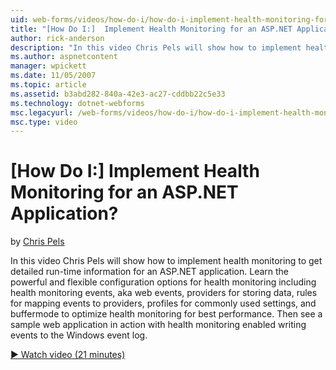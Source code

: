 ```yaml
---
uid: web-forms/videos/how-do-i/how-do-i-implement-health-monitoring-for-an-aspnet-application
title: "[How Do I:]  Implement Health Monitoring for an ASP.NET Application? | Microsoft Docs"
author: rick-anderson
description: "In this video Chris Pels will show how to implement health monitoring to get detailed run-time information for an ASP.NET application. Learn the powerful and..."
ms.author: aspnetcontent
manager: wpickett
ms.date: 11/05/2007
ms.topic: article
ms.assetid: b3abd282-840a-42e3-ac27-cddbb22c5e33
ms.technology: dotnet-webforms
msc.legacyurl: /web-forms/videos/how-do-i/how-do-i-implement-health-monitoring-for-an-aspnet-application
msc.type: video
---
```

[How Do I:]  Implement Health Monitoring for an ASP.NET Application?
====================
by [Chris Pels](https://twitter.com/chrispels)

In this video Chris Pels will show how to implement health monitoring to get detailed run-time information for an ASP.NET application. Learn the powerful and flexible configuration options for health monitoring including health monitoring events, aka web events, providers for storing data, rules for mapping events to providers, profiles for commonly used settings, and buffermode to optimize health monitoring for best performance. Then see a sample web application in action with health monitoring enabled writing events to the Windows event log.

[&#9654; Watch video (21 minutes)](https://channel9.msdn.com/Blogs/ASP-NET-Site-Videos/how-do-i-implement-health-monitoring-for-an-aspnet-application)

